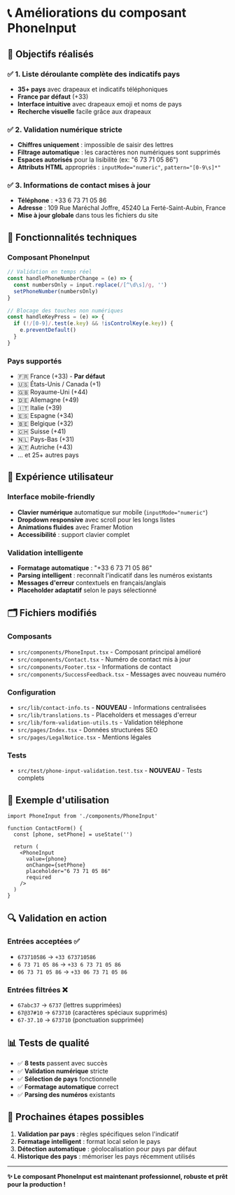 # 📞 Améliorations du composant PhoneInput

## 🎯 Objectifs réalisés

### ✅ 1. Liste déroulante complète des indicatifs pays
- **35+ pays** avec drapeaux et indicatifs téléphoniques
- **France par défaut** (+33) 
- **Interface intuitive** avec drapeaux emoji et noms de pays
- **Recherche visuelle** facile grâce aux drapeaux

### ✅ 2. Validation numérique stricte
- **Chiffres uniquement** : impossible de saisir des lettres
- **Filtrage automatique** : les caractères non numériques sont supprimés
- **Espaces autorisés** pour la lisibilité (ex: "6 73 71 05 86")
- **Attributs HTML** appropriés : `inputMode="numeric"`, `pattern="[0-9\s]*"`

### ✅ 3. Informations de contact mises à jour
- **Téléphone** : +33 6 73 71 05 86
- **Adresse** : 109 Rue Maréchal Joffre, 45240 La Ferté-Saint-Aubin, France
- **Mise à jour globale** dans tous les fichiers du site

## 🔧 Fonctionnalités techniques

### Composant PhoneInput
```typescript
// Validation en temps réel
const handlePhoneNumberChange = (e) => {
  const numbersOnly = input.replace(/[^\d\s]/g, '')
  setPhoneNumber(numbersOnly)
}

// Blocage des touches non numériques
const handleKeyPress = (e) => {
  if (!/[0-9]/.test(e.key) && !isControlKey(e.key)) {
    e.preventDefault()
  }
}
```

### Pays supportés
- 🇫🇷 France (+33) - **Par défaut**
- 🇺🇸 États-Unis / Canada (+1)
- 🇬🇧 Royaume-Uni (+44)
- 🇩🇪 Allemagne (+49)
- 🇮🇹 Italie (+39)
- 🇪🇸 Espagne (+34)
- 🇧🇪 Belgique (+32)
- 🇨🇭 Suisse (+41)
- 🇳🇱 Pays-Bas (+31)
- 🇦🇹 Autriche (+43)
- ... et 25+ autres pays

## 📱 Expérience utilisateur

### Interface mobile-friendly
- **Clavier numérique** automatique sur mobile (`inputMode="numeric"`)
- **Dropdown responsive** avec scroll pour les longs listes
- **Animations fluides** avec Framer Motion
- **Accessibilité** : support clavier complet

### Validation intelligente
- **Formatage automatique** : "+33 6 73 71 05 86"
- **Parsing intelligent** : reconnaît l'indicatif dans les numéros existants
- **Messages d'erreur** contextuels en français/anglais
- **Placeholder adaptatif** selon le pays sélectionné

## 🗂️ Fichiers modifiés

### Composants
- `src/components/PhoneInput.tsx` - Composant principal amélioré
- `src/components/Contact.tsx` - Numéro de contact mis à jour
- `src/components/Footer.tsx` - Informations de contact
- `src/components/SuccessFeedback.tsx` - Messages avec nouveau numéro

### Configuration
- `src/lib/contact-info.ts` - **NOUVEAU** - Informations centralisées
- `src/lib/translations.ts` - Placeholders et messages d'erreur
- `src/lib/form-validation-utils.ts` - Validation téléphone
- `src/pages/Index.tsx` - Données structurées SEO
- `src/pages/LegalNotice.tsx` - Mentions légales

### Tests
- `src/test/phone-input-validation.test.tsx` - **NOUVEAU** - Tests complets

## 🎨 Exemple d'utilisation

```tsx
import PhoneInput from './components/PhoneInput'

function ContactForm() {
  const [phone, setPhone] = useState('')
  
  return (
    <PhoneInput
      value={phone}
      onChange={setPhone}
      placeholder="6 73 71 05 86"
      required
    />
  )
}
```

## 🔍 Validation en action

### Entrées acceptées ✅
- `673710586` → `+33 673710586`
- `6 73 71 05 86` → `+33 6 73 71 05 86`
- `06 73 71 05 86` → `+33 06 73 71 05 86`

### Entrées filtrées ❌
- `67abc37` → `6737` (lettres supprimées)
- `67@37#10` → `673710` (caractères spéciaux supprimés)
- `67-37.10` → `673710` (ponctuation supprimée)

## 📊 Tests de qualité

- ✅ **8 tests** passent avec succès
- ✅ **Validation numérique** stricte
- ✅ **Sélection de pays** fonctionnelle
- ✅ **Formatage automatique** correct
- ✅ **Parsing des numéros** existants

## 🚀 Prochaines étapes possibles

1. **Validation par pays** : règles spécifiques selon l'indicatif
2. **Formatage intelligent** : format local selon le pays
3. **Détection automatique** : géolocalisation pour pays par défaut
4. **Historique des pays** : mémoriser les pays récemment utilisés

---

**✨ Le composant PhoneInput est maintenant professionnel, robuste et prêt pour la production !**